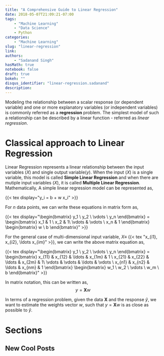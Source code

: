 ```yaml
---
title: "A Comprehensive Guide to Linear Regression"
date: 2018-05-07T21:09:21-07:00
tags:
    - "Machine Learning"
    - "Data Science"
    - Python
categories:
    - "Machine Learning"
slug: "linear-regression"
link:
authors:
    - "Sadanand Singh"
hasMath: true
notebook: false
draft: true
bokeh: ""
disqus_identifier: "linear-regression.sadanand"
description:
---
```


Modeling the relationship between a scalar response (or dependent variable)
and one or more explanatory variables (or independent variables) is commonly
referred as a **regression** problem. The simplest model of such a
relationship can be described by a linear function - referred
as _linear regression_.

<!--more-->

<!--TOC-->

# Classical approach to Linear Regression

Linear Regression represents a linear relationship between the input
variables ($X$) and single output variable($y$). When the input ($X$) is a
single variable, this model is called **Simple Linear Regression** and when
there are mutiple input variables ($X$), it is called
**Multiple Linear Regression**. Mathematically, A simple linear regression
model can be represented as,

{{< tex display="y_i = b + w x_i" >}}

For $n$ data points, we can write these equations in matrix form as,

{{< tex display="\begin{bmatrix} y_1 \\ y_2 \\ \vdots \\ y_n \end{bmatrix} = \begin{bmatrix} x_1 & 1 \\ x_2 & 1\\ \vdots & \vdots \\ x_n & 1 \end{bmatrix} \begin{bmatrix} w \\ b \end{bmatrix}" >}}

For the general case of multi-dimensional input variable, $X \equiv$
{{< tex "x_{i1}, x_{i2}, \ldots x_{im}" >}},
we can write the above matrix equation as,

{{< tex display="\begin{bmatrix} y_1 \\ y_2 \\ \vdots \\ y_n \end{bmatrix} = \begin{bmatrix} x_{11} & x_{12} & \ldots & x_{1m} & 1 \\ x_{21} & x_{22} & \ldots & x_{2m} & 1\\ \vdots & \vdots & \ldots & \vdots \\ x_{n1} & x_{n2} & \ldots & x_{nm} & 1 \end{bmatrix} \begin{bmatrix} w_1 \\ w_2 \\ \vdots \\ w_m \\ b \end{bmatrix}" >}}

In matrix notation, this can be written as,
$$y = \mathbf{X}w$$

In terms of a regression problem, given the data $\mathbf{X}$ and the
response $\hat{y}$, we want to estimate the weights vector $w$, such
that $y = \mathbf{X}w$ is as close as possible to $\hat{y}$.




# Sections

## New Cool Posts
